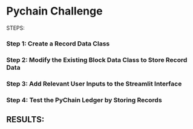 # Pychain Challenge 
STEPS:
### Step 1: Create a Record Data Class
### Step 2: Modify the Existing Block Data Class to Store Record Data
### Step 3: Add Relevant User Inputs to the Streamlit Interface
### Step 4: Test the PyChain Ledger by Storing Records
## RESULTS: 
